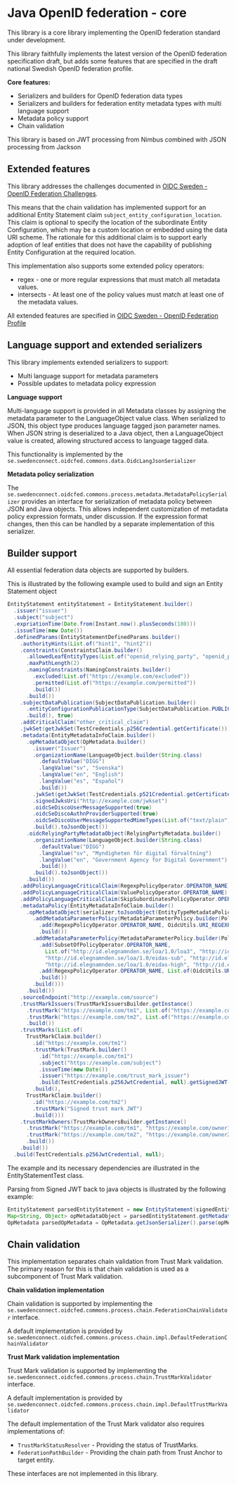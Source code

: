 # Java OpenID federation - core

This library is a core library implementing the OpenID federation standard under development.

This library faithfully implements the latest version of the OpenID federation specification draft,
but adds some features that are specified in the draft national Swedish OpenID federation profile.

**Core features:**

* Serializers and builders for OpenID federation data types
* Serializers and builders for federation entity metadata types with multi language support
* Metadata policy support
* Chain validation

This library is based on JWT processing from Nimbus combined with JSON processing from Jackson

## Extended features

This library addresses the challenges documented in [OIDC Sweden - OpenID Federation Challenges](https://github.com/oidc-sweden/specifications/blob/main/swedish-oidc-fed-challenges.md).

This means that the chain validation has implemented support for an additional Entity Statement claim `subject_entity_configuration_location`. This claim is optional to specify the location of the subordinate Entity Configuration, which may be a custom location or embedded using the data URI scheme. The rationale for this additional claim is to support early adoption of leaf entities that does not have the capability of publishing Entity Configuration at the required location.

This implementation also supports some extended policy operators:

* regex - one or more regular expressions that must match all metadata values.
* intersects - At least one of the policy values must match at least one of the metadata values.

All extended features are specified in [OIDC Sweden - OpenID Federation Profile](https://github.com/oidc-sweden/specifications/blob/main/swedish-oidc-fed-profile.md)

## Language support and extended serializers

This library implements extended serializers to support:

- Multi language support for metadata parameters
- Possible updates to metadata policy expression

**Language support**

Multi-language support is provided in all Metadata classes by assigning the metadata parameter to the LanguageObject value class.
When serialized to JSON, this object type produces language tagged json parameter names.
When JSON string is deserialized to a Java object, then a LanguageObject value is created, allowing structured access to language tagged data.

This functionality is implemented by the `se.swedenconnect.oidcfed.commons.data.OidcLangJsonSerializer`

**Metadata policy serialization**

The `se.swedenconnect.oidcfed.commons.process.metadata.MetadataPolicySerializer` provides an interface for serialization
of metadata policy between JSON and Java objects.
This allows independent customization of metadata policy expression formats, under discussion.
If the expression format changes, then this can be handled by a separate implementation of this serializer.

## Builder support

All essential federation data objects are supported by builders.

This is illustrated by the following example used to build and sign an Entity Statement object

```java
EntityStatement entityStatement = EntityStatement.builder()
  .issuer("issuer")
  .subject("subject")
  .expriationTime(Date.from(Instant.now().plusSeconds(180)))
  .issueTime(new Date())
  .definedParams(EntityStatementDefinedParams.builder()
    .authorityHints(List.of("hint1", "hint2"))
    .constraints(ConstraintsClaim.builder()
      .allowedLeafEntityTypes(List.of("openid_relying_party", "openid_provider"))
      .maxPathLength(2)
      .namingConstraints(NamingConstraints.builder()
        .excluded(List.of("https://example.com/excluded"))
        .permitted(List.of("https://example.com/permitted"))
        .build())
      .build())
    .subjectDataPublication(SubjectDataPublication.builder()
      .entityConfigurationPublicationType(SubjectDataPublication.PUBLICATION_TYPE_NONE)
      .build(), true)
    .addCriticalClaim("other_critical_claim")
    .jwkSet(getJwkSet(TestCredentials.p256Credential.getCertificate()))
    .metadata(EntityMetadataInfoClaim.builder()
      .opMetadataObject(OpMetadata.builder()
        .issuer("Issuer")
        .organizationName(LanguageObject.builder(String.class)
          .defaultValue("DIGG")
          .langValue("sv", "Svenska")
          .langValue("en", "English")
          .langValue("es", "Español")
          .build())
        .jwkSet(getJwkSet(TestCredentials.p521Credential.getCertificate()))
        .signedJwksUri("http://example.com/jwkset")
        .oidcSeDiscoUserMessageSupported(true)
        .oidcSeDiscoAuthnProviderSupported(true)
        .oidcSeDiscoUserMessageSupportedMimeTypes(List.of("text/plain"))
        .build().toJsonObject())
      .oidcRelyingPartyMetadataObject(RelyingPartyMetadata.builder()
        .organizationName(LanguageObject.builder(String.class)
          .defaultValue("DIGG")
          .langValue("sv", "Myndigheten för digital förvaltning")
          .langValue("en", "Government Agency for Digital Government")
          .build())
        .build().toJsonObject())
      .build())
    .addPolicyLanguageCriticalClaim(RegexpPolicyOperator.OPERATOR_NAME)
    .addPolicyLanguageCriticalClaim(ValuePolicyOperator.OPERATOR_NAME)
    .addPolicyLanguageCriticalClaim(SkipSubordinatesPolicyOperator.OPERATOR_NAME)
    .metadataPolicy(EntityMetadataInfoClaim.builder()
      .opMetadataObject(serializer.toJsonObject(EntityTypeMetadataPolicy.builder()
        .addMetadataParameterPolicy(MetadataParameterPolicy.builder(PolicyParameterFormats.issuer.toMetadataParameter())
          .add(RegexpPolicyOperator.OPERATOR_NAME, OidcUtils.URI_REGEXP)
          .build())
        .addMetadataParameterPolicy(MetadataParameterPolicy.builder(PolicyParameterFormats.acr_values_supported.toMetadataParameter())
          .add(SubsetOfPolicyOperator.OPERATOR_NAME,
            List.of("http://id.elegnamnden.se/loa/1.0/loa3", "http://id.elegnamnden.se/loa/1.0/loa4",
            "http://id.elegnamnden.se/loa/1.0/eidas-sub", "http://id.elegnamnden.se/loa/1.0/eidas-nf-sub",
            "http://id.elegnamnden.se/loa/1.0/eidas-high", "http://id.elegnamnden.se/loa/1.0/eidas-nf-high"))
          .add(RegexpPolicyOperator.OPERATOR_NAME, List.of(OidcUtils.URI_REGEXP, "^.{3,}$"))
          .build())
        .build()))
      .build())
    .sourceEndpoint("http://example.com/source")
    .trustMarkIssuers(TrustMarkIssuersBuilder.getInstance()
      .trustMark("https://example.com/tm1", List.of("https://example.com/issuer1"))
      .trustMark("https://example.com/tm2", List.of("https://example.com/issuer1", "https://example.com/issuer2"))
      .build())
    .trustMarks(List.of(
      TrustMarkClaim.builder()
        .id("https://example.com/tm1")
        .trustMark(TrustMark.builder()
          .id("https://example.com/tm1")
          .subject("https://example.com/subject")
          .issueTime(new Date())
          .issuer("https://example.com/trust_mark_issuer")
          .build(TestCredentials.p256JwtCredential, null).getSignedJWT().serialize())
        .build(),
      TrustMarkClaim.builder()
        .id("https://example.com/tm2")
        .trustMark("Signed trust mark JWT")
        .build()))
    .trustMarkOwners(TrustMarkOwnersBuilder.getInstance()
      .trustMark("https://example.com/tm1", "https://example.com/owner1", getJwkSet(TestCredentials.p256Credential.getCertificate()))
      .trustMark("https://example.com/tm2", "https://example.com/owner2", getJwkSet(TestCredentials.p256Credential.getCertificate()))
      .build())
    .build())
  .build(TestCredentials.p256JwtCredential, null);
```


The example and its necessary dependencies are illustrated in the EntityStatementTest class.

Parsing from Signed JWT back to java objects is illustrated by the following example:

```java
EntityStatement parsedEntityStatement = new EntityStatement(signedEntityStatementJwt);
Map<String, Object> opMetadataObject = parsedEntityStatement.getMetadata().getOpMetadataObject();
OpMetadata parsedOpMetadata = OpMetadata.getJsonSerializer().parse(opMetadataObject);
```

## Chain validation

This implementation separates chain validation from Trust Mark validation.
The primary reason for this is that chain validation is used as a subcomponent of Trust Mark validation.

**Chain validation implementation**

Chain validation is supported by implementing the `se.swedenconnect.oidcfed.commons.process.chain.FederationChainValidator` interface.

A default implementation is provided by `se.swedenconnect.oidcfed.commons.process.chain.impl.DefaultFederationChainValidator`

**Trust Mark validation implementation**

Trust Mark validation is supported by implementing the `se.swedenconnect.oidcfed.commons.process.chain.TrustMarkValidator` interface.

A default implementation is provided by `se.swedenconnect.oidcfed.commons.process.chain.impl.DefaultTrustMarkValidator`

The default implementation of the Trust Mark validator also requires implementations of:

- `TrustMarkStatusResolver` - Providing the status of TrustMarks.
- `FederationPathBuilder` - Providing the chain path from Trust Anchor to target entity.

These interfaces are not implemented in this library.

